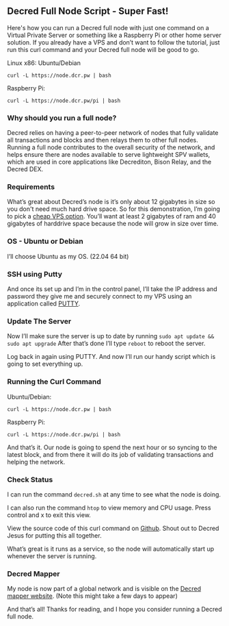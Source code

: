## Decred Full Node Script - Super Fast!

Here's how you can run a Decred full node with just one command on a Virtual Private Server or something like a Raspberry Pi or other home server solution. If you already have a VPS and don’t want to follow the tutorial, just run this curl command and your Decred full node will be good to go.

Linux x86: Ubuntu/Debian

`curl -L https://node.dcr.pw | bash`

Raspberry Pi:

`curl -L https://node.dcr.pw/pi | bash`

### Why should you run a full node?

Decred relies on having a peer-to-peer network of nodes that fully validate all transactions and blocks and then relays them to other full nodes. Running a full node contributes to the overall security of the network, and helps ensure there are nodes available to serve lightweight SPV wallets, which are used in core applications like Decrediton, Bison Relay, and the Decred DEX.

### Requirements

What’s great about Decred’s node is it’s only about 12 gigabytes in size so you don't need much hard drive space. So for this demonstration, I’m going to pick a [cheap VPS option](https://www.racknerd.com/NewYear/?__cf_chl_tk=QXYDnnt.65Iw9tYB5Cwi3kEhfVONX5wsPpYiPS.qCeQ-1712965943-0.0.1.1-1194). You’ll want at least 2 gigabytes of ram and 40 gigabytes of harddrive space because the node will grow in size over time.

### OS - Ubuntu or Debian

I’ll choose Ubuntu as my OS. (22.04 64 bit)

### SSH using Putty

And once its set up and I’m in the control panel, I’ll take the IP address and password they give me and securely connect to my VPS using an application called [PUTTY](https://putty.org/).

### Update The Server

Now I’ll make sure the server is up to date by running `sudo apt update && sudo apt upgrade` After that’s done I’ll type `reboot` to reboot the server.

Log back in again using PUTTY. And now I’ll run our handy script which is going to set everything up.

### Running the Curl Command

Ubuntu/Debian:

`curl -L https://node.dcr.pw | bash`

Raspberry Pi:

`curl -L https://node.dcr.pw/pi | bash`

And that’s it. Our node is going to spend the next hour or so syncing to the latest block, and from there it will do its job of validating transactions and helping the network.

### Check Status

I can run the command `decred.sh` at any time to see what the node is doing.

I can also run the command `htop` to view memory and CPU usage. Press control and x to exit this view.

View the source code of this curl command on [Github](https://github.com/jzbz/dcr-node/blob/master/index.html). Shout out to Decred Jesus for putting this all together.

What’s great is it runs as a service, so the node will automatically start up whenever the server is running.

### Decred Mapper

My node is now part of a global network and is visible on the [Decred mapper website](https://nodes.jholdstock.uk/). (Note this might take a few days to appear)

And that’s all! Thanks for reading, and I hope you consider running a Decred full node.
